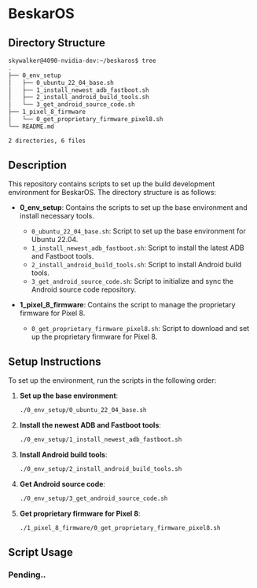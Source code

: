 # BeskarOS

## Directory Structure

```sh
skywalker@4090-nvidia-dev:~/beskaros$ tree
.
├── 0_env_setup
│   ├── 0_ubuntu_22_04_base.sh
│   ├── 1_install_newest_adb_fastboot.sh
│   ├── 2_install_android_build_tools.sh
│   └── 3_get_android_source_code.sh
├── 1_pixel_8_firmware
│   └── 0_get_proprietary_firmware_pixel8.sh
└── README.md

2 directories, 6 files
```

## Description

This repository contains scripts to set up the build development environment for BeskarOS. The directory structure is as follows:

- **0_env_setup**: Contains the scripts to set up the base environment and install necessary tools.
  - `0_ubuntu_22_04_base.sh`: Script to set up the base environment for Ubuntu 22.04.
  - `1_install_newest_adb_fastboot.sh`: Script to install the latest ADB and Fastboot tools.
  - `2_install_android_build_tools.sh`: Script to install Android build tools.
  - `3_get_android_source_code.sh`: Script to initialize and sync the Android source code repository.

- **1_pixel_8_firmware**: Contains the script to manage the proprietary firmware for Pixel 8.
  - `0_get_proprietary_firmware_pixel8.sh`: Script to download and set up the proprietary firmware for Pixel 8.

## Setup Instructions

To set up the environment, run the scripts in the following order:

1. **Set up the base environment**:
   ```sh
   ./0_env_setup/0_ubuntu_22_04_base.sh
   ```

2. **Install the newest ADB and Fastboot tools**:
   ```sh
   ./0_env_setup/1_install_newest_adb_fastboot.sh
   ```

3. **Install Android build tools**:
   ```sh
   ./0_env_setup/2_install_android_build_tools.sh
   ```

4. **Get Android source code**:
   ```sh
   ./0_env_setup/3_get_android_source_code.sh
   ```

5. **Get proprietary firmware for Pixel 8**:
   ```sh
   ./1_pixel_8_firmware/0_get_proprietary_firmware_pixel8.sh
   ```

## Script Usage
### Pending..